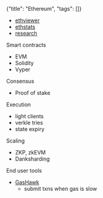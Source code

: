 {"title": "Ethereum", "tags": []}

* [ethviewer](http://ethviewer.live/)
* [ethstats](https://ethstats.net/)
* [research](https://ethereum.org/en/community/research/)

Smart contracts
* EVM
* Solidity
* Vyper

Consensus
* Proof of stake

Execution
* light clients
* verkle tries
* state expiry

Scaling
* ZKP, zkEVM
* Danksharding

End user tools
* [GasHawk](https://www.gashawk.io/)
  * submit txns when gas is slow
